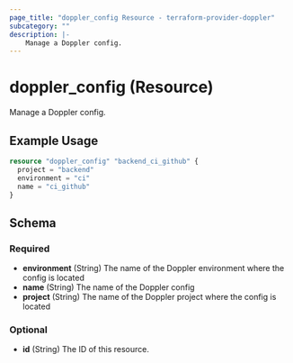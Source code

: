 ```yaml
---
page_title: "doppler_config Resource - terraform-provider-doppler"
subcategory: ""
description: |-
	Manage a Doppler config.
---
```


# doppler_config (Resource)

Manage a Doppler config.

## Example Usage

```terraform
resource "doppler_config" "backend_ci_github" {
  project = "backend"
  environment = "ci"
  name = "ci_github"
}
```

<!-- schema generated by tfplugindocs -->
## Schema

### Required

- **environment** (String) The name of the Doppler environment where the config is located
- **name** (String) The name of the Doppler config
- **project** (String) The name of the Doppler project where the config is located

### Optional

- **id** (String) The ID of this resource.
